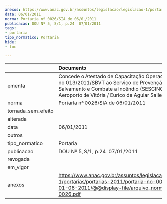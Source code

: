 ```yaml
---
anexos: https://www.anac.gov.br/assuntos/legislacao/legislacao-1/portarias/portarias-2011/portaria-no-0026-sia-de-01-06-2011/@@display-file/arquivo_norma/PA2011-0026.pdf
data: 06/01/2011
norma: Portaria nº 0026/SIA de 06/01/2011
publicacao: DOU Nº 5, S/1, p.24  07/01/2011
tags:
- portaria
tipo_normatico: Portaria
hide: 
- toc 
 
---
```


|                    | Documento                                                                                                                                                                                   |
|:-------------------|:--------------------------------------------------------------------------------------------------------------------------------------------------------------------------------------------|
| ementa             | Concede o Atestado de Capacitação Operacional (ACOP) no 013/2011/SBVT ao Serviço de Prevenção, Salvamento e Combate a Incêndio (SESCINC) do Aeroporto de Vitória / Eurico de Aguiar Salles. |
| norma              | Portaria nº 0026/SIA de 06/01/2011                                                                                                                                                          |
| tornada_sem_efeito |                                                                                                                                                                                             |
| alterada           |                                                                                                                                                                                             |
| data               | 06/01/2011                                                                                                                                                                                  |
| outros             |                                                                                                                                                                                             |
| tipo_normatico     | Portaria                                                                                                                                                                                    |
| publicacao         | DOU Nº 5, S/1, p.24  07/01/2011                                                                                                                                                             |
| revogada           |                                                                                                                                                                                             |
| em_vigor           |                                                                                                                                                                                             |
| anexos             | https://www.anac.gov.br/assuntos/legislacao/legislacao-1/portarias/portarias-2011/portaria-no-0026-sia-de-01-06-2011/@@display-file/arquivo_norma/PA2011-0026.pdf                           |